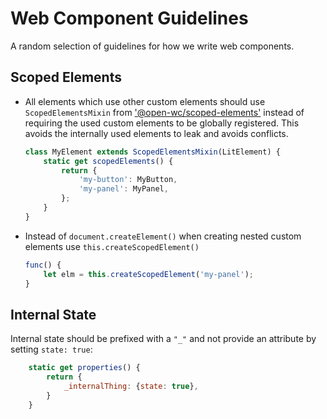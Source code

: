# Web Component Guidelines

A random selection of guidelines for how we write web components.

## Scoped Elements

* All elements which use other custom elements should use `ScopedElementsMixin` from ['@open-wc/scoped-elements'](https://open-wc.org/docs/development/scoped-elements/) instead of requiring the used custom elements to be globally registered. This avoids the internally used elements to leak and avoids conflicts.

    ```js
    class MyElement extends ScopedElementsMixin(LitElement) {
        static get scopedElements() {
            return {
                'my-button': MyButton,
                'my-panel': MyPanel,
            };
        }
    }
    ```

* Instead of `document.createElement()` when creating nested custom elements use `this.createScopedElement()`

    ```js
    func() {
        let elm = this.createScopedElement('my-panel');
    }
    ```


## Internal State

Internal state should be prefixed with a `"_"` and not provide an attribute by setting `state: true`:

```js
    static get properties() {
        return {
            _internalThing: {state: true},
        }
    }
```
